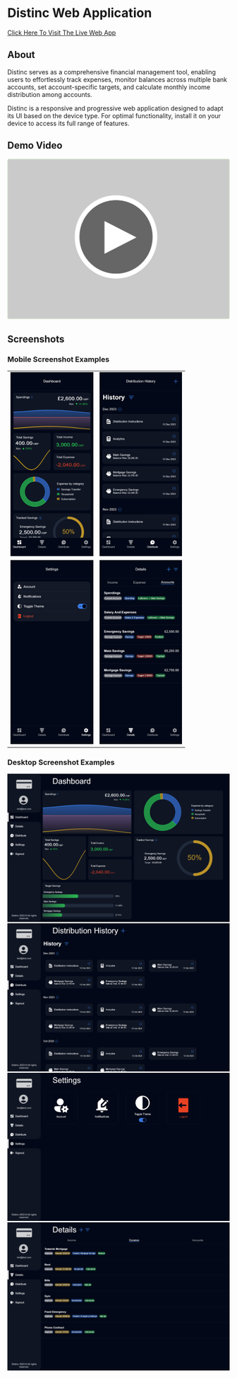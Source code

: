 # Distinc Web Application

<a href="www.distinc.co.uk" target="_blank">
   Click Here To Visit The Live Web App 
</a>
<br>

## About

Distinc serves as a comprehensive financial management tool, enabling users to effortlessly track expenses, monitor balances across multiple bank accounts, set account-specific targets, and calculate monthly income distribution among accounts.

Distinc is a responsive and progressive web application designed to adapt its UI based on the device type. For optimal functionality, install it on your device to access its full range of features.

## Demo Video

<!-- TODO: Add the proper link to this video once I've made it and uploaded it to YouTube -->

<a href="https://www.youtube.com/" target="_blank">
    <img src="resources/readme/thumbnails/youtubeplaybtn.png" alt="Distinc Demo Video">
</a>

## Screenshots

### Mobile Screenshot Examples

<table border="0" style="width:80%;">
<tr>
<td ><img src="resources/readme/screenshots/mobile/dashboard.png" ></td>
<td><img src="resources/readme/screenshots/mobile/distribute.png" ></td>
</tr>
<tr>
<td><img src="resources/readme/screenshots/mobile/settings.png" ></td>
<td><img src="resources/readme/screenshots/mobile/details.png" ></td>
</tr>
</table>

### Desktop Screenshot Examples

<img src="resources/readme/screenshots/desktop/dashboard.png">
<img src="resources/readme/screenshots/desktop/distribute.png">
<img src="resources/readme/screenshots/desktop/settings.png">
<img src="resources/readme/screenshots/desktop/details.png">
